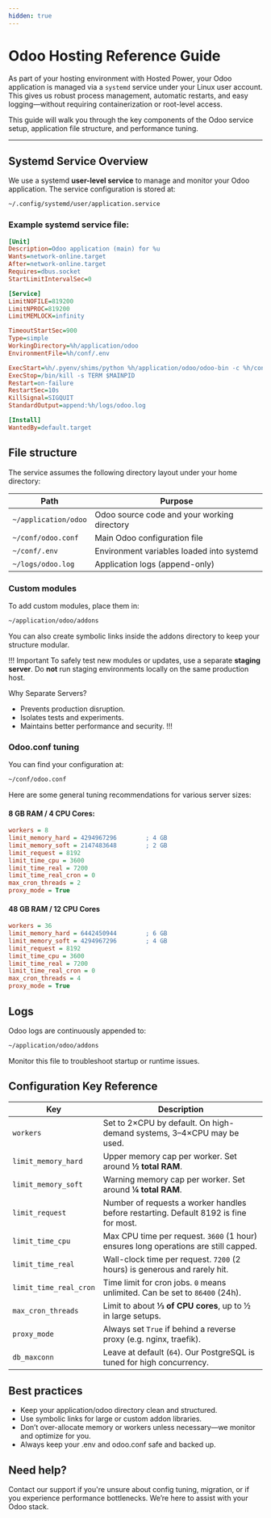 ```yaml
---
hidden: true
---
```

# Odoo Hosting Reference Guide

As part of your hosting environment with Hosted Power, your Odoo application is managed via a `systemd` service under your Linux user account. This gives us robust process management, automatic restarts, and easy logging—without requiring containerization or root-level access.

This guide will walk you through the key components of the Odoo service setup, application file structure, and performance tuning.

---

## Systemd Service Overview

We use a systemd **user-level service** to manage and monitor your Odoo application. The service configuration is stored at:

```bash
~/.config/systemd/user/application.service
```

### Example systemd service file:

```ini
[Unit]
Description=Odoo application (main) for %u
Wants=network-online.target
After=network-online.target
Requires=dbus.socket
StartLimitIntervalSec=0

[Service]
LimitNOFILE=819200
LimitNPROC=819200
LimitMEMLOCK=infinity

TimeoutStartSec=900
Type=simple
WorkingDirectory=%h/application/odoo
EnvironmentFile=%h/conf/.env

ExecStart=%h/.pyenv/shims/python %h/application/odoo/odoo-bin -c %h/conf/odoo.conf
ExecStop=/bin/kill -s TERM $MAINPID
Restart=on-failure
RestartSec=10s
KillSignal=SIGQUIT
StandardOutput=append:%h/logs/odoo.log

[Install]
WantedBy=default.target
```

## File structure

The service assumes the following directory layout under your home directory:

| Path                 | Purpose                                     |
| -------------------- | ------------------------------------------- |
| `~/application/odoo` | Odoo source code and your working directory |
| `~/conf/odoo.conf`   | Main Odoo configuration file                |
| `~/conf/.env`        | Environment variables loaded into systemd   |
| `~/logs/odoo.log`    | Application logs (append-only)              |

### Custom modules

To add custom modules, place them in:

```bash
~/application/odoo/addons
```

You can also create symbolic links inside the addons directory to keep your structure modular.

!!! Important
To safely test new modules or updates, use a separate **staging server**. Do **not** run staging environments locally on the same production host.

Why Separate Servers?
* Prevents production disruption.
* Isolates tests and experiments.
* Maintains better performance and security.
!!!

### Odoo.conf tuning

You can find your configuration at:

```bash
~/conf/odoo.conf
```

Here are some general tuning recommendations for various server sizes:

#### 8 GB RAM / 4 CPU Cores:

``` ini
workers = 8
limit_memory_hard = 4294967296        ; 4 GB
limit_memory_soft = 2147483648        ; 2 GB
limit_request = 8192
limit_time_cpu = 3600
limit_time_real = 7200
limit_time_real_cron = 0
max_cron_threads = 2
proxy_mode = True
```

#### 48 GB RAM / 12 CPU Cores

``` ini
workers = 36
limit_memory_hard = 6442450944        ; 6 GB
limit_memory_soft = 4294967296        ; 4 GB
limit_request = 8192
limit_time_cpu = 3600
limit_time_real = 7200
limit_time_real_cron = 0
max_cron_threads = 4
proxy_mode = True
```

## Logs

Odoo logs are continuously appended to:

```bash
~/application/odoo/addons
```

Monitor this file to troubleshoot startup or runtime issues.

## Configuration Key Reference

| Key                    | Description                                                                           |
| ---------------------- | ------------------------------------------------------------------------------------- |
| `workers`              | Set to 2×CPU by default. On high-demand systems, 3–4×CPU may be used.                 |
| `limit_memory_hard`    | Upper memory cap per worker. Set around **½ total RAM**.                              |
| `limit_memory_soft`    | Warning memory cap per worker. Set around **¼ total RAM**.                            |
| `limit_request`        | Number of requests a worker handles before restarting. Default 8192 is fine for most. |
| `limit_time_cpu`       | Max CPU time per request. `3600` (1 hour) ensures long operations are still capped.   |
| `limit_time_real`      | Wall-clock time per request. `7200` (2 hours) is generous and rarely hit.             |
| `limit_time_real_cron` | Time limit for cron jobs. `0` means unlimited. Can be set to `86400` (24h).           |
| `max_cron_threads`     | Limit to about **⅓ of CPU cores**, up to ½ in large setups.                           |
| `proxy_mode`           | Always set `True` if behind a reverse proxy (e.g. nginx, traefik).                    |
| `db_maxconn`           | Leave at default (`64`). Our PostgreSQL is tuned for high concurrency.                |

## Best practices

* Keep your application/odoo directory clean and structured.
* Use symbolic links for large or custom addon libraries.
* Don’t over-allocate memory or workers unless necessary—we monitor and optimize for you.
* Always keep your .env and odoo.conf safe and backed up.

## Need help?

Contact our support if you're unsure about config tuning, migration, or if you experience performance bottlenecks. We’re here to assist with your Odoo stack.

